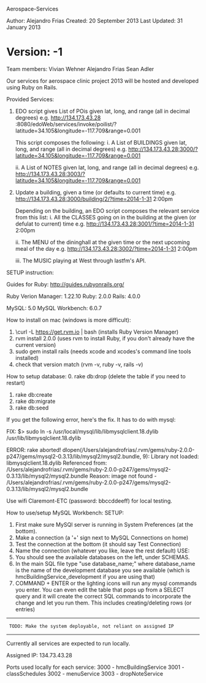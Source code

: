 Aerospace-Services

Author: Alejandro Frias
Created: 20 September 2013
Last Updated: 31 January 2013

Version: -1
==================

Team members:
	Vivian Wehner
	Alejandro Frias
	Sean Adler

Our services for aerospace clinic project 2013 will be hosted and
developed using Ruby on Rails.

Provided Services:
  1. EDO script gives List of POis given lat, long, and range (all in decimal degrees)
      e.g. http://134.173.43.28 :8080/edoWeb/services/invoke/poilist/?latitude=34.105&longitude=-117.709&range=0.001

     This script composes the following:
        i. A List of BUILDINGS given lat, long, and range (all in decimal degrees)
            e.g. http://134.173.43.28:3000/?latitude=34.105&longitude=-117.709&range=0.001

        ii. A List of NOTES given lat, long, and range (all in decimal degrees)
            e.g. http://134.173.43.28:3003/?latitude=34.105&longitude=-117.709&range=0.001

  2. Update a building, given a time (or defaults to current time)
      e.g. http://134.173.43.28:3000/building/2/?time=2014-1-31 2:00pm

     Depending on the building, an EDO script composes the relevant service from this list:
        i. All the CLASSES going on in the building at the given (or defulat to current) time
          e.g. http://134.173.43.28:3001/?time=2014-1-31 2:00pm

        ii. The MENU of the dininghall at the given time or the next upcoming meal of the day
          e.g. http://134.173.43.28:3002/?time=2014-1-31 2:00pm

        iii. The MUSIC playing at West through lastfm's API.

SETUP instruction:

Guides for Ruby: http://guides.rubyonrails.org/

Ruby Verion Manager: 1.22.10
Ruby:  2.0.0
Rails: 4.0.0

MySQL: 5.0
MySQL Workbench: 6.0.7

How to install on mac (windows is more difficult):
  1. \curl -L https://get.rvm.io | bash (installs Ruby Version Manager)
  2. rvm install 2.0.0 (uses rvm to install Ruby, if you don't already have the current version)
  3. sudo gem install rails (needs xcode and xcodes's command line tools installed)
  4. check that version match (rvm -v, ruby -v, rails -v)


How to setup database:
  0. rake db:drop (delete the table if you need to restart)
  1. rake db:create
  2. rake db:migrate
  3. rake db:seed

If you get the following error, here's the fix. It has to do with mysql:

FIX:
$> sudo ln -s /usr/local/mysql/lib/libmysqlclient.18.dylib /usr/lib/libmysqlclient.18.dylib

ERROR:
rake aborted!
dlopen(/Users/alejandrofrias/.rvm/gems/ruby-2.0.0-p247/gems/mysql2-0.3.13/lib/mysql2/mysql2.bundle, 9): Library not loaded: libmysqlclient.18.dylib
  Referenced from: /Users/alejandrofrias/.rvm/gems/ruby-2.0.0-p247/gems/mysql2-0.3.13/lib/mysql2/mysql2.bundle
  Reason: image not found - /Users/alejandrofrias/.rvm/gems/ruby-2.0.0-p247/gems/mysql2-0.3.13/lib/mysql2/mysql2.bundle

Use wifi Claremont-ETC (password: bbccddeeff) for local testing.

How to use/setup MySQL Workbench:
 SETUP:
  1. First make sure MySQl server is running in System Preferences (at the bottom).
  2. Make a connection (a '+' sign next to MySQL Connections on home)
  3. Test the connection at the bottom (it should say Test Connection)
  4. Name the connection (whatever you like, leave the rest default)
 USE:
  1. You should see the available databases on the left, under SCHEMAS.
  2. In the main SQL file type "use database_name;" where database_name is the name of the development database you see available (which is hmcBuildingService_development if you are using that)
  3. COMMAND + ENTER or the lighting icons will run any mysql commands you enter. You can even edit the table that pops up from a SELECT query and it will create the correct SQL commands to incorporate the change and let you run them. This includes creating/deleting rows (or entries)

************************************************************************ 
     TODO: Make the system deployable, not reliant on assigned IP
************************************************************************


Currently all services are expected to run locally.

Assigned IP: 134.73.43.28

Ports used locally for each service:
3000 - hmcBuildingService
3001 - classSchedules
3002 - menuService
3003 - dropNoteService
